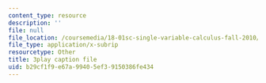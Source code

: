 ```yaml
---
content_type: resource
description: ''
file: null
file_location: /coursemedia/18-01sc-single-variable-calculus-fall-2010/b29cf1f9e67a99405ef39150386fe434_ShGBRUx2ub8.srt
file_type: application/x-subrip
resourcetype: Other
title: 3play caption file
uid: b29cf1f9-e67a-9940-5ef3-9150386fe434
---
```

